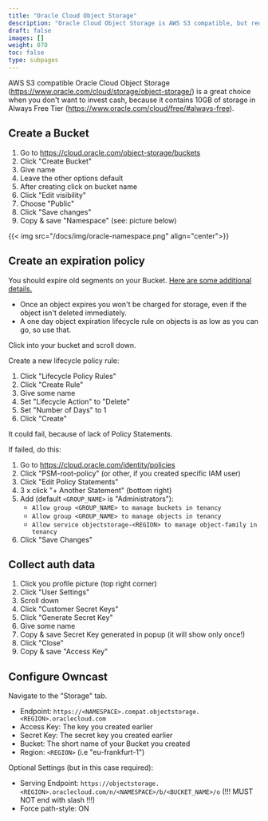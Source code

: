 ```yaml
---
title: "Oracle Cloud Object Storage"
description: "Oracle Cloud Object Storage is AWS S3 compatible, but requires a little bit different configuration. And 10GB are Always Free!"
draft: false
images: []
weight: 070
toc: false
type: subpages
---
```


AWS S3 compatible Oracle Cloud Object Storage (https://www.oracle.com/cloud/storage/object-storage/) is a great choice when you don't want to invest cash, because it contains 10GB of storage in Always Free Tier (https://www.oracle.com/cloud/free/#always-free).

## Create a Bucket

1. Go to https://cloud.oracle.com/object-storage/buckets
2. Click "Create Bucket"
3. Give name
4. Leave the other options default
5. After creating click on bucket name
6. Click "Edit visibility"
7. Choose "Public"
8. Click "Save changes"
9. Copy & save "Namespace" (see: picture below)

{{< img src="/docs/img/oracle-namespace.png" align="center">}}


## Create an expiration policy

You should expire old segments on your Bucket. [Here are some additional details.](https://docs.oracle.com/en-us/iaas/Content/Object/Tasks/usinglifecyclepolicies.htm)

- Once an object expires you won't be charged for storage, even if the object isn't deleted immediately.
- A one day object expiration lifecycle rule on objects is as low as you can go, so use that.

Click into your bucket and scroll down.

Create a new lifecycle policy rule:

1. Click "Lifecycle Policy Rules"
2. Click "Create Rule"
3. Give some name
4. Set "Lifecycle Action" to "Delete"
5. Set "Number of Days" to 1
6. Click "Create"

It could fail, because of lack of Policy Statements.

If failed, do this:

1. Go to https://cloud.oracle.com/identity/policies
2. Click "PSM-root-policy" (or other, if you created specific IAM user)
3. Click "Edit Policy Statements"
4. 3 x click "+ Another Statement" (bottom right)
5. Add (default `<GROUP_NAME>` is "Administrators"):
    - `Allow group <GROUP_NAME> to manage buckets in tenancy`
    - `Allow group <GROUP_NAME> to manage objects in tenancy`
    - `Allow service objectstorage-<REGION> to manage object-family in tenancy`
6. Click "Save Changes"

## Collect auth data

1. Click you profile picture (top right corner)
2. Click "User Settings"
3. Scroll down
4. Click "Customer Secret Keys"
5. Click "Generate Secret Key"
6. Give some name
7. Copy & save Secret Key generated in popup (it will show only once!)
8. Click "Close"
9. Copy & save "Access Key"

## Configure Owncast

Navigate to the "Storage" tab.

- Endpoint: `https://<NAMESPACE>.compat.objectstorage.<REGION>.oraclecloud.com`
- Access Key: The key you created earlier
- Secret Key: The secret key you created earlier
- Bucket: The short name of your Bucket you created
- Region: `<REGION>` (i.e "eu-frankfurt-1")

Optional Settings (but in this case required):
- Serving Endpoint: `https://objectstorage.<REGION>.oraclecloud.com/n/<NAMESPACE>/b/<BUCKET_NAME>/o` (!!! MUST NOT end with slash !!!)
- Force path-style: ON


